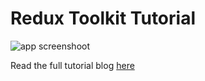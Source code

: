 # Redux Toolkit Tutorial

![app screenshoot](https://raw.githubusercontent.com/raaynaldo/redux-toolkit-tutorial/main/public/app-screenshoot.png)

Read the full tutorial blog [here]()
